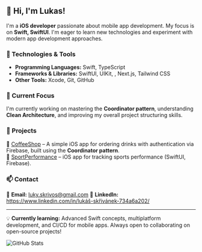 ## 👋 Hi, I'm Lukas!

I'm a **iOS developer** passionate about mobile app development. My focus is on **Swift, SwiftUI**. I'm eager to learn new technologies and experiment with modern app development approaches.

### 🔧 Technologies & Tools
- **Programming Languages:** Swift, TypeScript  
- **Frameworks & Libraries:** SwiftUI, UIKit, , Next.js, Tailwind CSS  
- **Other Tools:** Xcode, Git, GitHub

### 🚀 Current Focus  
I'm currently working on mastering the **Coordinator pattern**, understanding **Clean Architecture**, and improving my overall project structuring skills.

### 📌 Projects  
🔹 [CoffeeShop](https://github.com/LukasSkrivanek/CoffeShopProject) – A simple iOS app for ordering drinks with authentication via Firebase, built using the **Coordinator pattern**.  
🔹 [SportPerformance](https://github.com/your-repository) – iOS app for tracking sports performance (SwiftUI, Firebase).  

### 📫 Contact  
📧 **Email:** luky.skrivos@gmail.com 
🔗 **LinkedIn:** https://www.linkedin.com/in/lukáš-skřivánek-734a6a202/

---

💡 **Currently learning:** Advanced Swift concepts, multiplatform development, and CI/CD for mobile apps. Always open to collaborating on open-source projects!

![GitHub Stats](https://github-readme-stats.vercel.app/api?username=LukasSkrivanek&show_icons=true&theme=radical)
